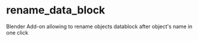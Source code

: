 # rename_data_block
Blender Add-on allowing to rename objects datablock after object's name in one click

